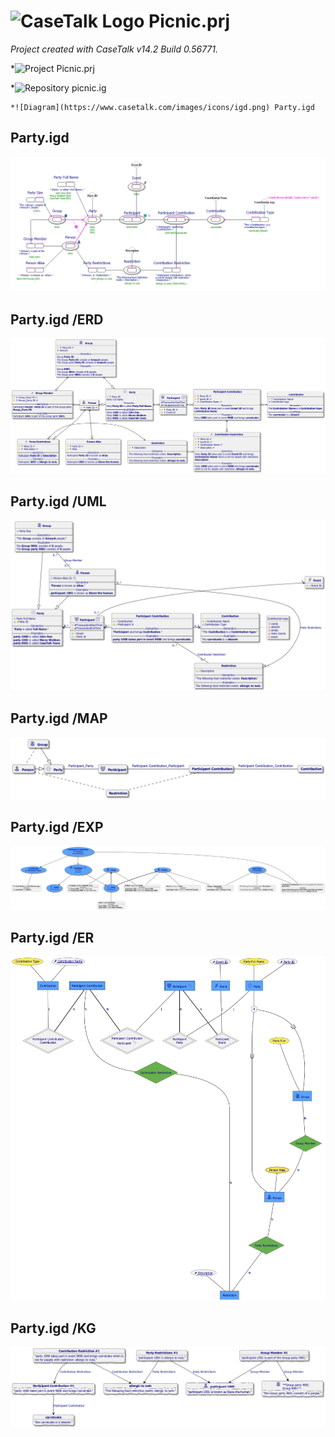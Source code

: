 ﻿# ![CaseTalk Logo](https://www.casetalk.com/images/icons/casetalk.png) Picnic.prj
*Project created with CaseTalk v14.2 Build 0.56771.*

*![Project](https://www.casetalk.com/images/icons/prj.png) Picnic.prj

  *![Repository](https://www.casetalk.com/images/icons/ig.png) picnic.ig

    *![Diagram](https://www.casetalk.com/images/icons/igd.png) Party.igd


## Party.igd

![Diagram Party.igd](Party.png)

## Party.igd /ERD

![Diagram Party.igd /ERD](Party.erd.png)

## Party.igd /UML

![Diagram Party.igd /UML](Party.uml.png)

## Party.igd /MAP

![Diagram Party.igd /MAP](Party.map.png)

## Party.igd /EXP

![Diagram Party.igd /EXP](Party.exp.png)

## Party.igd /ER

![Diagram Party.igd /ER](Party.er.png)

## Party.igd /KG

![Diagram Party.igd /KG](Party.kg.png)
